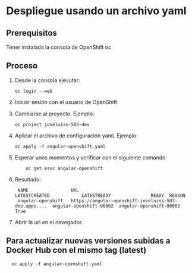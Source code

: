 # Despliegue usando un archivo yaml

## Prerequisitos

Tener instalada la consola de OpenShift oc

## Proceso

1. Desde la consola ejevutar:

   ```
   oc login --web
   ```

2. Iniciar sesión con el usuario de OpenShift
  
3. Cambiarse al proyecto. Ejemplo:

   ```
   oc project joseluiss-503-dev
   ```

4. Aplicar el archivo de configuración yaml. Ejemplo:

   ```
   oc apply -f angular-openshift.yaml
   ```

5. Esperar unos momentos y verificar con el siguiente comando:

    ```
        oc get ksvc angular-openshift 
    ```

6. Resultado:

   ```
    NAME                URL                                                   LATESTCREATED            LATESTREADY               READY  REASON
    angular-openshift   https://angular-openshift-joseluiss-503-dev.apps....  angular-openshift-00002  angular-openshift-00002   True
   ```

7. Abrir la url en el navegador.

## Para actualizar nuevas versiones subidas a Docker Hub con el mismo tag (latest)

  ```
    oc apply -f angular-openshift.yaml
  ```

